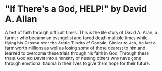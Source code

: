 # "If There's a God, HELP!" by David A. Allan

A test of faith through difficult times. This is the life story of David A. Allan, a farmer who became an evangelist and faced death multiple times while flying his Cessna over the Arctic Tundra of Canada. Similar to Job, he lost a farm worth millions as well as losing some of those dearest to him and learned to overcome these trials through his faith in God. Through these trials, God led David into a ministry of healing others who have gone through emotional trauma in their lives to give them hope for their future.
